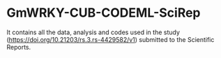 # GmWRKY-CUB-CODEML-SciRep
It contains all the data, analysis and codes used in the study (https://doi.org/10.21203/rs.3.rs-4429582/v1) submitted to the Scientific Reports.
